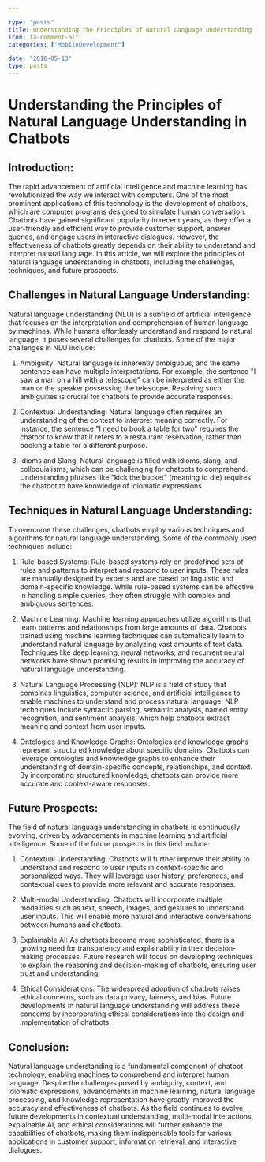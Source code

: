 ```yaml
---

type: "posts"
title: Understanding the Principles of Natural Language Understanding in Chatbots
icon: fa-comment-alt
categories: ["MobileDevelopment"]

date: "2018-05-13"
type: posts
---
```





# Understanding the Principles of Natural Language Understanding in Chatbots

## Introduction:

The rapid advancement of artificial intelligence and machine learning has revolutionized the way we interact with computers. One of the most prominent applications of this technology is the development of chatbots, which are computer programs designed to simulate human conversation. Chatbots have gained significant popularity in recent years, as they offer a user-friendly and efficient way to provide customer support, answer queries, and engage users in interactive dialogues. However, the effectiveness of chatbots greatly depends on their ability to understand and interpret natural language. In this article, we will explore the principles of natural language understanding in chatbots, including the challenges, techniques, and future prospects.

## Challenges in Natural Language Understanding:

Natural language understanding (NLU) is a subfield of artificial intelligence that focuses on the interpretation and comprehension of human language by machines. While humans effortlessly understand and respond to natural language, it poses several challenges for chatbots. Some of the major challenges in NLU include:

1. Ambiguity: Natural language is inherently ambiguous, and the same sentence can have multiple interpretations. For example, the sentence "I saw a man on a hill with a telescope" can be interpreted as either the man or the speaker possessing the telescope. Resolving such ambiguities is crucial for chatbots to provide accurate responses.

2. Contextual Understanding: Natural language often requires an understanding of the context to interpret meaning correctly. For instance, the sentence "I need to book a table for two" requires the chatbot to know that it refers to a restaurant reservation, rather than booking a table for a different purpose.

3. Idioms and Slang: Natural language is filled with idioms, slang, and colloquialisms, which can be challenging for chatbots to comprehend. Understanding phrases like "kick the bucket" (meaning to die) requires the chatbot to have knowledge of idiomatic expressions.

## Techniques in Natural Language Understanding:

To overcome these challenges, chatbots employ various techniques and algorithms for natural language understanding. Some of the commonly used techniques include:

1. Rule-based Systems: Rule-based systems rely on predefined sets of rules and patterns to interpret and respond to user inputs. These rules are manually designed by experts and are based on linguistic and domain-specific knowledge. While rule-based systems can be effective in handling simple queries, they often struggle with complex and ambiguous sentences.

2. Machine Learning: Machine learning approaches utilize algorithms that learn patterns and relationships from large amounts of data. Chatbots trained using machine learning techniques can automatically learn to understand natural language by analyzing vast amounts of text data. Techniques like deep learning, neural networks, and recurrent neural networks have shown promising results in improving the accuracy of natural language understanding.

3. Natural Language Processing (NLP): NLP is a field of study that combines linguistics, computer science, and artificial intelligence to enable machines to understand and process natural language. NLP techniques include syntactic parsing, semantic analysis, named entity recognition, and sentiment analysis, which help chatbots extract meaning and context from user inputs.

4. Ontologies and Knowledge Graphs: Ontologies and knowledge graphs represent structured knowledge about specific domains. Chatbots can leverage ontologies and knowledge graphs to enhance their understanding of domain-specific concepts, relationships, and context. By incorporating structured knowledge, chatbots can provide more accurate and context-aware responses.

## Future Prospects:

The field of natural language understanding in chatbots is continuously evolving, driven by advancements in machine learning and artificial intelligence. Some of the future prospects in this field include:

1. Contextual Understanding: Chatbots will further improve their ability to understand and respond to user inputs in context-specific and personalized ways. They will leverage user history, preferences, and contextual cues to provide more relevant and accurate responses.

2. Multi-modal Understanding: Chatbots will incorporate multiple modalities such as text, speech, images, and gestures to understand user inputs. This will enable more natural and interactive conversations between humans and chatbots.

3. Explainable AI: As chatbots become more sophisticated, there is a growing need for transparency and explainability in their decision-making processes. Future research will focus on developing techniques to explain the reasoning and decision-making of chatbots, ensuring user trust and understanding.

4. Ethical Considerations: The widespread adoption of chatbots raises ethical concerns, such as data privacy, fairness, and bias. Future developments in natural language understanding will address these concerns by incorporating ethical considerations into the design and implementation of chatbots.

## Conclusion:

Natural language understanding is a fundamental component of chatbot technology, enabling machines to comprehend and interpret human language. Despite the challenges posed by ambiguity, context, and idiomatic expressions, advancements in machine learning, natural language processing, and knowledge representation have greatly improved the accuracy and effectiveness of chatbots. As the field continues to evolve, future developments in contextual understanding, multi-modal interactions, explainable AI, and ethical considerations will further enhance the capabilities of chatbots, making them indispensable tools for various applications in customer support, information retrieval, and interactive dialogues.